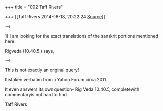 +++
title = "002 Taff Rivers"

+++
[[Taff Rivers	2014-06-18, 20:22:24 [Source](https://groups.google.com/g/samskrita/c/DpNNQ4j1cuU)]]



  

==>

1\) I am looking for the exact translations of the sanskrit portions mentioned here:

  
Rigveda (10.40.5.) says,

==>

  

This is not exactly an original query!  

  

Itistaken verbatim from a Yahoo Forum circa 2011.

  

It even answers its own question- Rig Veda 10.40.5, completewith commentaryis not hard to find.

  

  

 Taff Rivers

  

  

